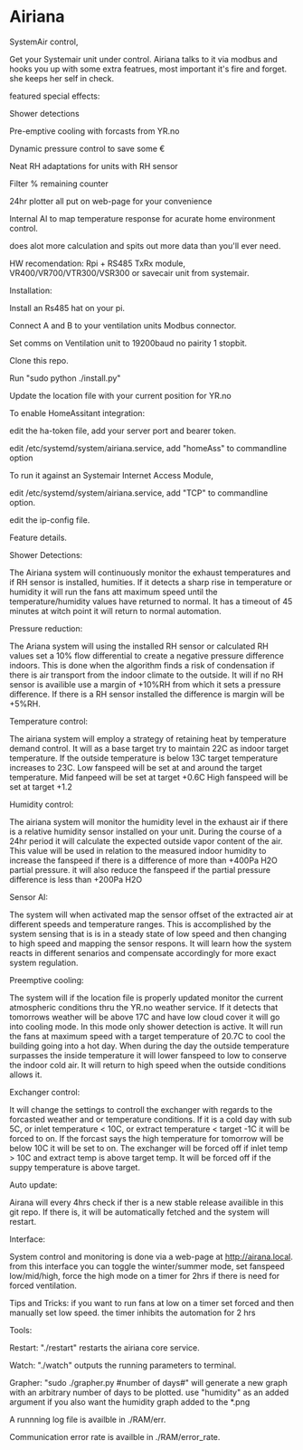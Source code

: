 # Airiana
SystemAir control,

Get your Systemair unit under control.
Airiana talks to it via modbus and hooks you up with some extra featrues, most important it's fire and forget. 
she keeps her self in check.


featured special effects:

  Shower detections

  Pre-emptive cooling with forcasts from YR.no

  Dynamic pressure control to save some €

  Neat RH adaptations for units with RH sensor

  Filter % remaining counter 

  24hr plotter all put on web-page for your convenience

  Internal AI to map temperature response for acurate home environment control.

  does alot more calculation and spits out more data than you'll ever need.
 
 
 
HW recomendation: Rpi + RS485 TxRx module, VR400/VR700/VTR300/VSR300 or savecair unit from systemair.



Installation:

  Install an Rs485 hat on your pi.

  Connect A and B to your ventilation units Modbus connector.

  Set comms on Ventilation unit to 19200baud no pairity 1 stopbit. 

  Clone this repo.

  Run  "sudo python ./install.py"

  Update the location file with your current position for YR.no  


To enable HomeAssitant integration:

  edit the ha-token file, add your server port and bearer token.

  edit /etc/systemd/system/airiana.service, add "homeAss" to commandline option


To run it against an Systemair Internet Access Module, 

  edit /etc/systemd/system/airiana.service, add "TCP" to commandline option.

  edit the ip-config file.
  

Feature details.

Shower Detections:

The Airiana system will continuously monitor the exhaust temperatures and if RH sensor is installed, humities. If it detects a sharp rise in temperature or humidity it will run the fans att maximum speed until the temperature/humidity values have returned to normal. It has a timeout of 45 minutes at witch point it will return to normal automation.

Pressure reduction:

The Ariana system will using the installed RH sensor or calculated RH values set a 10% flow differential to create a negative pressure difference indoors. This is done when the algorithm finds a risk of condensation if there is air transport from the indoor climate to the outside. It will if no RH sensor is availible use a margin of +10%RH from which it sets a pressure difference. If there is a RH sensor installed the difference is margin will be +5%RH.


Temperature control:

The airiana system will employ a strategy of retaining heat by temperature demand control. It will as a base target try to maintain 22C as indoor target temperature. If the outside temperature is below 13C target temperature increases to 23C.
Low fanspeed will be set at and around the target temperature.
Mid fanpeed will be set at target +0.6C
High fanspeed will be set at target +1.2


Humidity control: 

The airiana system will monitor the humidity level in the exhaust air if there is a relative humidity sensor installed on your unit. 
During the course of a 24hr period it will calculate the expected outside vapor content of the air. This value will be used in relation to the measured indoor humidity to increase the fanspeed if there is a difference of more than +400Pa H2O partial pressure. it will also reduce the fanspeed if the partial pressure difference is less than +200Pa H2O


Sensor AI:

The system will when activated map the sensor offset of the extracted air at different speeds and temperature ranges. This is accomplished by the system sensing that is is in a steady state of low speed and then changing to high speed and mapping the sensor respons. It will learn how the system reacts in different senarios and compensate accordingly for more exact system regulation.


Preemptive cooling:

The system will if the location file is properly updated monitor the current atmospheric conditions thru the YR.no weather service. If it detects that tomorrows weather will be above 17C and have low cloud cover it will go into cooling mode. In this mode only shower detection is active. It will run the fans at maximum speed with a target temperature of 20.7C to cool the building going into a hot day. When during the day the outside temperature surpasses the inside temperature it will lower fanspeed to low to conserve the indoor cold air. It will return to high speed when the outside conditions allows it.


Exchanger control:

It will change the settings to controll the exchanger with regards to the forcasted weather and or temperature conditions. If it is a cold day with sub 5C, or  inlet temperature < 10C, or extract temperature < target -1C it will be forced to on.
If the forcast says the high temperature for tomorrow will be below 10C it will be set to on.
The exchanger will be forced off if inlet temp > 10C and extract temp is above target temp.
It will be forced off if the suppy temperature is above target.

Auto update:

Airana will every 4hrs check if ther is a new stable release availible in this git repo. If there is, it will be automatically fetched and the system will restart.

Interface:

System control and monitoring is done via a web-page at http://airana.local. from this interface you can toggle the winter/summer mode, set fanspeed low/mid/high, force the high mode on a timer for 2hrs if there is need for forced ventilation.

Tips and Tricks: if you want to run fans at low on a timer set forced and then manually set low speed. the timer inhibits the automation for 2 hrs

Tools:

Restart: "./restart" restarts the airiana core service.

Watch: "./watch" outputs the running parameters to terminal.

Grapher: "sudo ./grapher.py #number of days#" will generate a new graph with an arbitrary number of days to be plotted.
use "humidity" as an added argument if you also want the humidity graph added to the *.png

A runnning log file is availble in ./RAM/err.

Communication error rate is availble in ./RAM/error_rate.
